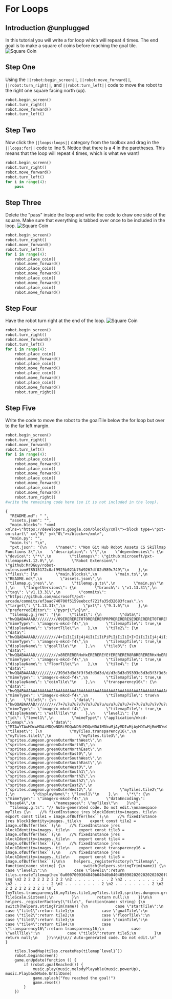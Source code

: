 # For Loops

## Introduction @unplugged

In this tutorial you will write a for loop which will repeat 4 times. The end goal is to make a square of coins before reaching the goal tile.
![Square Coin](https://raw.githubusercontent.com/MrDGuy/pxt-skillmap-robot-control-structures/main/docs/static/robot-cs-for-square-coin.gif "Square of Coins" )

## Step One

Using the ``||robot:begin_screen||``, ``||robot:move_forward||``, ``||robot:turn_right||``, and ``||robot:turn_left||`` code to move the robot to the right one square facing north (up).

```python
robot.begin_screen()
robot.turn_right()
robot.move_forward()
robot.turn_left()
```

## Step Two

Now click the ``||loops:loops||`` category from the toolbox and drag in the ``||loops:for||`` code to line 5. Notice that there is a 4 in the paretheses. This means that the loop will repeat 4 times, which is what we want!

```python
robot.begin_screen()
robot.turn_right()
robot.move_forward()
robot.turn_left()
for i in range(4):
    pass
```

## Step Three

Delete the "pass" inside the loop and write the code to draw one side of the square. Make sure that everything is tabbed over once to be included in the loop.
![Square Coin](https://raw.githubusercontent.com/MrDGuy/pxt-skillmap-robot-control-structures/main/docs/static/robot-cs-for-square-coin.gif "Square of Coins" )

```python
robot.begin_screen()
robot.turn_right()
robot.move_forward()
robot.turn_left()
for i in range(4):
    robot.place_coin()
    robot.move_forward()
    robot.place_coin()
    robot.move_forward()
    robot.place_coin()
    robot.move_forward()
    robot.place_coin()
    robot.move_forward()
```

## Step Four

Have the robot turn right at the end of the loop.
![Square Coin](https://raw.githubusercontent.com/MrDGuy/pxt-skillmap-robot-control-structures/main/docs/static/robot-cs-for-square-coin.gif "Square of Coins" )

```python
robot.begin_screen()
robot.turn_right()
robot.move_forward()
robot.turn_left()
for i in range(4):
    robot.place_coin()
    robot.move_forward()
    robot.place_coin()
    robot.move_forward()
    robot.place_coin()
    robot.move_forward()
    robot.place_coin()
    robot.move_forward()
    robot.turn_right()
```

## Step Five

Write the code to move the robot to the goalTile below the for loop but over to the far left margin.

```python
robot.begin_screen()
robot.turn_right()
robot.move_forward()
robot.turn_left()
for i in range(4):
    robot.place_coin()
    robot.move_forward()
    robot.place_coin()
    robot.move_forward()
    robot.place_coin()
    robot.move_forward()
    robot.place_coin()
    robot.move_forward()
    robot.turn_right()
#write the remaining code here (so it is not included in the loop).
```


```assetjson
{
  "README.md": " ",
  "assets.json": "",
  "main.blocks": "<xml xmlns=\"https://developers.google.com/blockly/xml\"><block type=\"pxt-on-start\" x=\"0\" y=\"0\"></block></xml>",
  "main.py": "",
  "main.ts": "\n",
  "pxt.json": "{\n    \"name\": \"Non Git Hub Robot Assets CS Skillmap Functions 3\",\n    \"description\": \"\",\n    \"dependencies\": {\n        \"device\": \"*\",\n        \"tilemaps\": \"github:microsoft/pxt-tilemaps#v1.12.0\",\n        \"Robot Extension\": \"github:MrDGuy/robot-extension#78515172c0af9925b021b75d9267df02d989c749\"\n    },\n    \"files\": [\n        \"main.blocks\",\n        \"main.ts\",\n        \"README.md\",\n        \"assets.json\",\n        \"tilemap.g.jres\",\n        \"tilemap.g.ts\",\n        \"main.py\"\n    ],\n    \"targetVersions\": {\n        \"branch\": \"v1.13.31\",\n        \"tag\": \"v1.13.31\",\n        \"commits\": \"https://github.com/microsoft/pxt-arcade/commits/ef3aad740700f5159eebccf721fa35d32683fcaa\",\n        \"target\": \"1.13.31\",\n        \"pxt\": \"9.1.6\"\n    },\n    \"preferredEditor\": \"pyprj\"\n}\n",
  "tilemap.g.jres": "{\n    \"tile1\": {\n        \"data\": \"hwQQABAAAAD//////////09ERERERET0T0RERERERPRPRERERERE9E9ERERERET0T0RERERERPRPRERERERE9E9ERERERET0T0RERERERPRPRERERERE9E9ERERERET0T0RERERERPRPRERERERE9E9ERERERET0T0RERERERPT//////////w==\",\n        \"mimeType\": \"image/x-mkcd-f4\",\n        \"tilemapTile\": true,\n        \"displayName\": \"startTile\"\n    },\n    \"tile2\": {\n        \"data\": \"hwQQABAAAAD//////////4+IiIiIiIj4j4iIiIiIiPiPiIiIiIiI+I+IiIiIiIj4j4iIiIiIiPiPiIiIiIiI+I+IiIiIiIj4j4iIiIiIiPiPiIiIiIiI+I+IiIiIiIj4j4iIiIiIiPiPiIiIiIiI+I+IiIiIiIj4j4iIiIiIiPj//////////w==\",\n        \"mimeType\": \"image/x-mkcd-f4\",\n        \"tilemapTile\": true,\n        \"displayName\": \"goalTile\"\n    },\n    \"tile3\": {\n        \"data\": \"hwQQABAAAAD//////////x8RERERERHxHxEREREREfEfERERERER8R8RERERERHxHxEREREREfEfERERERER8R8RERERERHxHxEREREREfEfERERERER8R8RERERERHxHxEREREREfEfERERERER8R8RERERERHxHxEREREREfH//////////w==\",\n        \"mimeType\": \"image/x-mkcd-f4\",\n        \"tilemapTile\": true,\n        \"displayName\": \"floorTile\"\n    },\n    \"tile4\": {\n        \"data\": \"hwQQABAAAAD//////////393d3d3d3f3f3d3d3d3d/d/d3d3d3d39393d3d3d3f3f3d3d3d3d/d/d3d3d3d39393d3d3d3f3f3d3d3d3d/d/d3d3d3d39393d3d3d3f3f3d3d3d3d/d/d3d3d3d39393d3d3d3f3f3d3d3d3d/f//////////w==\",\n        \"mimeType\": \"image/x-mkcd-f4\",\n        \"tilemapTile\": true,\n        \"displayName\": \"coinTile\"\n    },\n    \"transparency16\": {\n        \"data\": \"hwQQABAAAAAAAAAAAAAAAAAAAAAAAAAAAAAAAAAAAAAAAAAAAAAAAAAAAAAAAAAAAAAAAAAAAAAAAAAAAAAAAAAAAAAAAAAAAAAAAAAAAAAAAAAAAAAAAAAAAAAAAAAAAAAAAAAAAAAAAAAAAAAAAAAAAAAAAAAAAAAAAAAAAAAAAAAAAAAAAA==\",\n        \"mimeType\": \"image/x-mkcd-f4\",\n        \"tilemapTile\": true\n    },\n    \"tile5\": {\n        \"data\": \"hwQQABAAAAD//////////7+7u7u7u7v7v7u7u7u7u/u/u7u7u7u7+7+7u7u7u7v7v7u7u7u7u/u/u7u7u7u7+7+7u7u7u7v7v7u7u7u7u/u/u7u7u7u7+7+7u7u7u7v7v7u7u7u7u/u/u7u7u7u7+7+7u7u7u7v7v7u7u7u7u/v//////////w==\",\n        \"mimeType\": \"image/x-mkcd-f4\",\n        \"tilemapTile\": true,\n        \"displayName\": \"wallTile\"\n    },\n    \"level1\": {\n        \"id\": \"level1\",\n        \"mimeType\": \"application/mkcd-tilemap\",\n        \"data\": \"MTAwYTAwMDcwMDAzMDQwNDBiMDQwNDBiMDQwNDA1MDkwMjAyMDIwMjAyMDIwMjBmMDYwOTAyMDIwMjAyMDIwMjAyMDIwNjBlMDIwMjAyMDIwMjAyMDIwMjBkMDkwMjAyMDIwMjAyMDIwMjAyMDYwOTAxMDIwMjAyMDIwMjAyMDIwNjA4MGEwYTBjMGEwYTBjMGEwYTA3MjIyMjIyMjIyMjAyMDAwMDAwMjAwMjAwMDAwMDIwMDIwMDAwMDAyMDAyMDAwMDAwMjAwMjAwMDAwMDIwMjIyMjIyMjIyMg==\",\n        \"tileset\": [\n            \"myTiles.transparency16\",\n            \"myTiles.tile1\",\n            \"myTiles.tile3\",\n            \"sprites.dungeon.greenOuterNorthWest\",\n            \"sprites.dungeon.greenOuterNorth0\",\n            \"sprites.dungeon.greenOuterNorthEast\",\n            \"sprites.dungeon.greenOuterEast0\",\n            \"sprites.dungeon.greenOuterSouthWest\",\n            \"sprites.dungeon.greenOuterSouthEast\",\n            \"sprites.dungeon.greenOuterWest0\",\n            \"sprites.dungeon.greenOuterSouth1\",\n            \"sprites.dungeon.greenOuterNorth2\",\n            \"sprites.dungeon.greenOuterSouth2\",\n            \"sprites.dungeon.greenOuterEast2\",\n            \"sprites.dungeon.greenOuterWest2\",\n            \"myTiles.tile2\"\n        ],\n        \"displayName\": \"level1\"\n    },\n    \"*\": {\n        \"mimeType\": \"image/x-mkcd-f4\",\n        \"dataEncoding\": \"base64\",\n        \"namespace\": \"myTiles\"\n    }\n}",
  "tilemap.g.ts": "// Auto-generated code. Do not edit.\nnamespace myTiles {\n    //% fixedInstance jres blockIdentity=images._tile\n    export const tile1 = image.ofBuffer(hex``);\n    //% fixedInstance jres blockIdentity=images._tile\n    export const tile2 = image.ofBuffer(hex``);\n    //% fixedInstance jres blockIdentity=images._tile\n    export const tile3 = image.ofBuffer(hex``);\n    //% fixedInstance jres blockIdentity=images._tile\n    export const tile4 = image.ofBuffer(hex``);\n    //% fixedInstance jres blockIdentity=images._tile\n    export const transparency16 = image.ofBuffer(hex``);\n    //% fixedInstance jres blockIdentity=images._tile\n    export const tile5 = image.ofBuffer(hex``);\n\n    helpers._registerFactory(\"tilemap\", function(name: string) {\n        switch(helpers.stringTrim(name)) {\n            case \"level1\":\n            case \"level1\":return tiles.createTilemap(hex`0a0007000304040b04040b04040509020202020202020f06090202020202020202060e02020202020202020d0902020202020202020609010202020202020206080a0a0c0a0a0c0a0a07`, img`\n2 2 2 2 2 2 2 2 2 2 \n2 . . . . . . . . 2 \n2 . . . . . . . . 2 \n2 . . . . . . . . 2 \n2 . . . . . . . . 2 \n2 . . . . . . . . 2 \n2 2 2 2 2 2 2 2 2 2 \n`, [myTiles.transparency16,myTiles.tile1,myTiles.tile3,sprites.dungeon.greenOuterNorthWest,sprites.dungeon.greenOuterNorth0,sprites.dungeon.greenOuterNorthEast,sprites.dungeon.greenOuterEast0,sprites.dungeon.greenOuterSouthWest,sprites.dungeon.greenOuterSouthEast,sprites.dungeon.greenOuterWest0,sprites.dungeon.greenOuterSouth1,sprites.dungeon.greenOuterNorth2,sprites.dungeon.greenOuterSouth2,sprites.dungeon.greenOuterEast2,sprites.dungeon.greenOuterWest2,myTiles.tile2], TileScale.Sixteen);\n        }\n        return null;\n    })\n\n    helpers._registerFactory(\"tile\", function(name: string) {\n        switch(helpers.stringTrim(name)) {\n            case \"startTile\":\n            case \"tile1\":return tile1;\n            case \"goalTile\":\n            case \"tile2\":return tile2;\n            case \"floorTile\":\n            case \"tile3\":return tile3;\n            case \"coinTile\":\n            case \"tile4\":return tile4;\n            case \"transparency16\":return transparency16;\n            case \"wallTile\":\n            case \"tile5\":return tile5;\n        }\n        return null;\n    })\n\n}\n// Auto-generated code. Do not edit.\n"
}
```

```customts
    tiles.loadMap(tiles.createMap(tilemap`level1`))
    robot.beginScreen()
    game.onUpdate(function () {
        if (robot.goalReached()) {
            music.play(music.melodyPlayable(music.powerUp), music.PlaybackMode.UntilDone)
            game.splash("You reached the goal!")
            game.reset()
        }
    })
```
